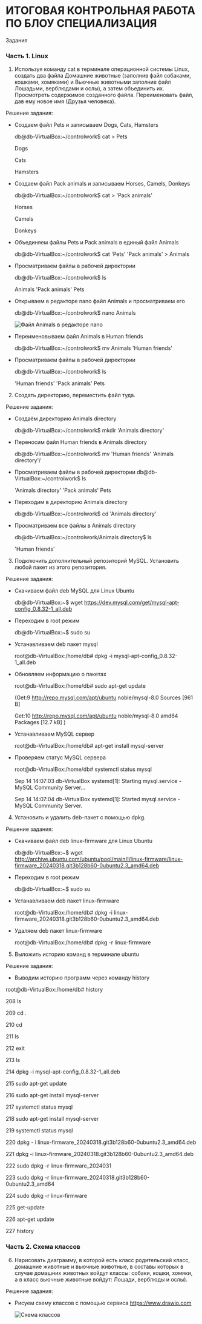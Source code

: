 # ИТОГОВАЯ КОНТРОЛЬНАЯ РАБОТА ПО БЛОУ СПЕЦИАЛИЗАЦИЯ

Задания

### Часть 1. Linux

1. Используя команду cat в терминале операционной системы Linux, создать
два файла Домашние животные (заполнив файл собаками, кошками,
хомяками) и Вьючные животными заполнив файл Лошадьми, верблюдами и
ослы), а затем объединить их. Просмотреть содержимое созданного файла.
Переименовать файл, дав ему новое имя (Друзья человека).

Решение задания:

* Создаем файл Pets и записываем Dogs, Cats, Hamsters

  db@db-VirtualBox:~/controlwork$ cat > Pets

  Dogs

  Cats

  Hamsters

* Создаем файл Pack animals и записываем Horses, Camels, Donkeys

  db@db-VirtualBox:~/controlwork$ cat > 'Pack animals'

  Horses

  Camels

  Donkeys

* Объединяем файлы Pets и Pack animals в единый файл Animals

  db@db-VirtualBox:~/controlwork$ cat 'Pets' 'Pack animals' > Animals

* Просматриваем файлы в рабочей директории

  db@db-VirtualBox:~/controlwork$ ls
 
  Animals  'Pack animals'   Pets

* Открываем в редакторе nano файл Animals и просматриваем его

  db@db-VirtualBox:~/controlwork$ nano Animals

  ![Файл Animals в редакторе nano](/Linux%20commands/nano%20animals.PNG)

* Переименовываем файл Animals в Human friends

  db@db-VirtualBox:~/controlwork$ mv Animals 'Human friends'

* Просматриваем файлы в рабочей директории

  db@db-VirtualBox:~/controlwork$ ls

  'Human friends'  'Pack animals'   Pets

2. Создать директорию, переместить файл туда.

Решение задания:

* Создаём директорию Animals directory

  db@db-VirtualBox:~/controlwork$ mkdir 'Animals directory'

* Переносим файл Human friends в Animals directory

  db@db-VirtualBox:~/controlwork$ mv 'Human friends' 'Animals directory'/

* Просматриваем файлы в рабочей директории
db@db-VirtualBox:~/controlwork$ ls

  'Animals directory'  'Pack animals'   Pets

* Переходим в директорию Animals directory

  db@db-VirtualBox:~/controlwork$ cd 'Animals directory'

* Просматриваем все файлы в Animals directory

  db@db-VirtualBox:~/controlwork/Animals directory$ ls

  'Human friends'

3. Подключить дополнительный репозиторий MySQL. Установить любой пакет
из этого репозитория.

Решение задания:

* Скачиваем файл deb MySQL для Linux Ubuntu

  db@db-VirtualBox:~$ wget https://dev.mysql.com/get/mysql-apt-config_0.8.32-1_all.deb

* Переходим в root режим

  db@db-VirtualBox:~$ sudo su

* Устанавливаем deb пакет mysql

  root@db-VirtualBox:/home/db# dpkg -i mysql-apt-config_0.8.32-1_all.deb

* Обновляем информацию о пакетах

  root@db-VirtualBox:/home/db# sudo apt-get update

  (Get:9 http://repo.mysql.com/apt/ubuntu noble/mysql-8.0 Sources [961 B]
  
  Get:10 http://repo.mysql.com/apt/ubuntu noble/mysql-8.0 amd64 Packages [12.7 kB]
  )

* Устанавливаем MySQL сервер
  
  root@db-VirtualBox:/home/db# apt-get install mysql-server

* Проверяем статус MySQL сервера

  root@db-VirtualBox:/home/db# systemctl status mysql  
  
  Sep 14 14:07:03 db-VirtualBox systemd[1]: Starting mysql.service - MySQL Community Server...
  
  Sep 14 14:07:04 db-VirtualBox systemd[1]: Started mysql.service - MySQL Community Server.

4. Установить и удалить deb-пакет с помощью dpkg.

Решение задания:

* Скачиваем файл deb linux-firmware для Linux Ubuntu

  db@db-VirtualBox:~$ wget http://archive.ubuntu.com/ubuntu/pool/main/l/linux-firmware/linux-firmware_20240318.git3b128b60-0ubuntu2.3_amd64.deb

* Переходим в root режим

  db@db-VirtualBox:~$ sudo su

* Устанавливаем deb пакет linux-firmware

  root@db-VirtualBox:/home/db# dpkg -i linux-firmware_20240318.git3b128b60-0ubuntu2.3_amd64.deb

* Удаляем deb пакет linux-firmware

  root@db-VirtualBox:/home/db# dpkg -r linux-firmware

5. Выложить историю команд в терминале ubuntu

Решение задания:

* Выводим историю программ через команду history

root@db-VirtualBox:/home/db# history

  208  ls

  209  cd .

  210  cd

  211  ls

  212  exit

  213  ls

  214  dpkg -i mysql-apt-config_0.8.32-1_all.deb

  215  sudo apt-get update

  216  sudo apt-get install mysql-server

  217  systemctl status mysql

  218  sudo apt-get install mysql-server

  219  systemctl status mysql

  220  dpkg - i linux-firmware_20240318.git3b128b60-0ubuntu2.3_amd64.deb

  221  dpkg -i linux-firmware_20240318.git3b128b60-0ubuntu2.3_amd64.deb

  222  sudo dpkg -r linux-firmware_2024031
  
  223  sudo dpkg -r linux-firmware_20240318.git3b128b60-0ubuntu2.3_amd64

  224  sudo dpkg -r linux-firmware

  225  get-update

  226  apt-get update

  227  history

### Часть 2. Схема классов

6. Нарисовать диаграмму, в которой есть класс родительский класс, домашние
животные и вьючные животные, в составы которых в случае домашних
животных войдут классы: собаки, кошки, хомяки, а в класс вьючные животные
войдут: Лошади, верблюды и ослы).

Решение задания:

* Рисуем схему классов с помощью сервиса https://www.drawio.com

  ![Схема классов](/Schemes/animals.drawio.png)
